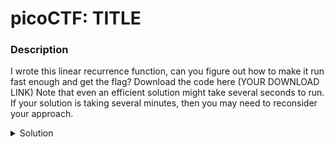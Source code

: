 # picoCTF: TITLE
### Description

I wrote this linear recurrence function, can you figure out how to make it run fast enough and get the flag?
Download the code here (YOUR DOWNLOAD LINK)
Note that even an efficient solution might take several seconds to run. If your solution is taking several minutes, then you may need to reconsider your approach.

<details closed>
<summary>Solution</summary>
  
  
### Flag
```
All flags are distinct and custom for each user. Follow the guide to receive yours.
```
### Detailed Solution

</details>
